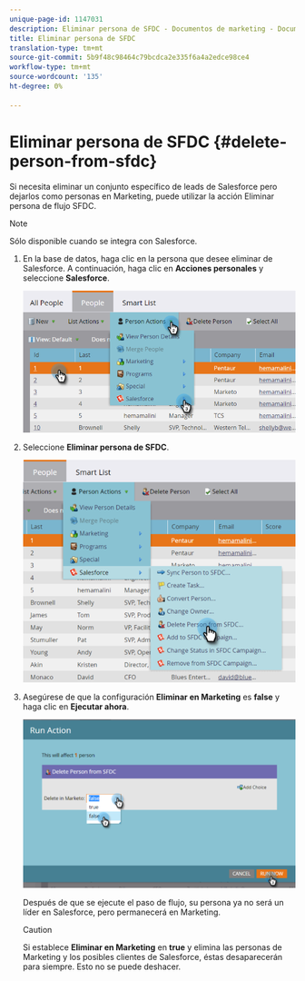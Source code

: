 ```yaml
---
unique-page-id: 1147031
description: Eliminar persona de SFDC - Documentos de marketing - Documentación del producto
title: Eliminar persona de SFDC
translation-type: tm+mt
source-git-commit: 5b9f48c98464c79bcdca2e335f6a4a2edce98ce4
workflow-type: tm+mt
source-wordcount: '135'
ht-degree: 0%

---
```



# Eliminar persona de SFDC {#delete-person-from-sfdc}

Si necesita eliminar un conjunto específico de leads de Salesforce pero dejarlos como personas en Marketing, puede utilizar la acción Eliminar persona de flujo SFDC.

>[!NOTE]
>
>Sólo disponible cuando se integra con Salesforce.

1. En la base de datos, haga clic en la persona que desee eliminar de Salesforce. A continuación, haga clic en **Acciones personales** y seleccione **Salesforce**.

   ![](assets/person-actions-salesforce.png)

1. Seleccione **Eliminar persona de SFDC**.

   ![](assets/delete-person-from-sfdc.png)

1. Asegúrese de que la configuración **Eliminar en Marketing** es **false** y haga clic en **Ejecutar ahora**.

   ![](assets/run-action-delete-lead-from-sfdc.png)

   Después de que se ejecute el paso de flujo, su persona ya no será un líder en Salesforce, pero permanecerá en Marketing.

   >[!CAUTION]
   >
   >Si establece **Eliminar en Marketing** en **true** y elimina las personas de Marketing y los posibles clientes de Salesforce, éstas desaparecerán para siempre. Esto no se puede deshacer.
